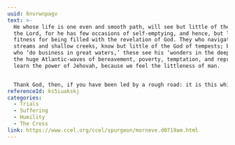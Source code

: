 ```yaml
---
uuid: 6nvrwnpagv
text: >-
  He whose life is one even and smooth path, will see but little of the glory of
  the Lord, for he has few occasions of self-emptying, and hence, but little
  fitness for being filled with the revelation of God. They who navigate little
  streams and shallow creeks, know but little of the God of tempests; but they
  who ‘do business in great waters,’ these see his ‘wonders in the deep.’ Among
  the huge Atlantic-waves of bereavement, poverty, temptation, and reproach, we
  learn the power of Jehovah, because we feel the littleness of man. 


  Thank God, then, if you have been led by a rough road: it is this which has given you your experience of God’s greatness and lovingkindness... Praise God that you have not been left to the darkness and ignorance which continued prosperity might have involved, but that in the great fight of affliction, you have been capacitated for the outshinings of his glory in his wonderful dealings with you.
referenceId: ks5iuakskj
categories:
  - Trials
  - Suffering
  - Humility
  - The Cross
link: https://www.ccel.org/ccel/spurgeon/morneve.d0719am.html
---
```

